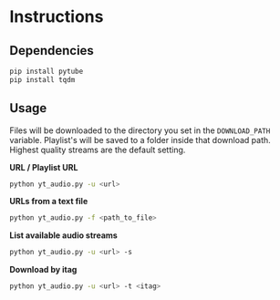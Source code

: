 # Instructions

## Dependencies

```bash
pip install pytube
pip install tqdm
```

## Usage

Files will be downloaded to the directory you set in the ```DOWNLOAD_PATH``` variable. 
Playlist's will be saved to a folder inside that download path.
Highest quality streams are the default setting.


**URL / Playlist URL**

```bash
python yt_audio.py -u <url>
```

**URLs from a text file**

```bash
python yt_audio.py -f <path_to_file>
```

**List available audio streams**

```bash
python yt_audio.py -u <url> -s
```

**Download by itag**

```bash
python yt_audio.py -u <url> -t <itag>
```
